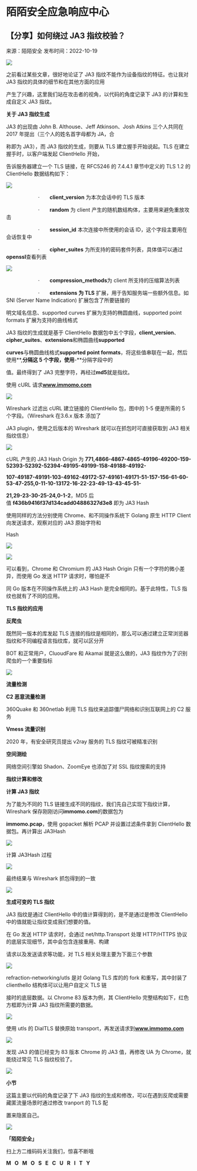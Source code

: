 # 陌陌安全应急响应中心
【分享】如何绕过 JA3 指纹校验？
------------------

来源：陌陌安全 发布时间：2022-10-19

![](https://security.immomo.com/api/file/common/get/gAAAAABjT6wqbYOWlm2DCP6BjBB4fW3Z9oVIDbeFTBED3luub1t6G023441F61veuTiCdTvloAOCGJuuU183vPRjwUx7Sty50YyJj3PKwayHHOwWMuWelDRMcoAJwLIpOYx7hexpYwRaRNFanLltWH0xTZz2S6BiwA==)

之前看过某些文章，很好地论证了 JA3 指纹不能作为设备指纹的特征。也让我对 JA3 指纹的具体的细节和在其他方面的应用

产生了兴趣，这里我们站在攻击者的视角，以代码的角度记录下 JA3 的计算和生成自定义 JA3 指纹。

**关于 JA3 指纹生成**

JA3 的出现由 John B. Althouse、Jeff Atkinson、Josh Atkins 三个人共同在 2017 年提出（三个人的姓名首字母都为 JA，合

称即为 JA3），而 JA3 指纹的生成，则要从 TLS 建立握手开始说起。TLS 在建立握手时，以客户端发起 ClientHello 开始，

告诉服务器建立一个 TLS 链接，在 RFC5246 的 7.4.4.1 章节中定义的 TLS 1.2 的 ClientHello 数据结构如下：

![](https://security.immomo.com/api/file/common/get/gAAAAABjT7F0edS9u-A0PJJjdCiGXRbcAxMWVe3P4YfrPV-xdlqtgYV17lO5MACiILWd-OUPICcKEf2m7YCuWvL9TeLALmBqKOjdb-WIGf4aXZYnYb-aWQa8lHxjE2zMWUn-WlqQeurds9J5XmlzhdF5CeJb6kL3Fw==)

                      ·       **client_version** 为本次会话中的 TLS 版本

                      ·       **random** 为 client 产生的随机数结构体，主要用来避免重放攻击

                      ·       **session_id** 本次连接中所使用的会话 ID，这个字段主要用在会话恢复中

                      ·       **cipher_suites** 为所支持的密码套件列表，具体值可以通过**openssl**查看列表

![](https://security.immomo.com/api/file/common/get/gAAAAABjT7GIduuqJPuwOrXge2LSkt3QwZk8kAQhGw2x5mHkEDL5pOArzD7qsBYquDybxDzq7oMFq1Sn5WJ_Vgbc43x7x7otOgh3bQ9OdFAnJoBPmDONqgdXqxHtqA9AtzMP0vu_xtEHFUTjJmiahKpLszw5RTZjMw==)

                      ·       **compression_methods**为 client 所支持的压缩算法列表

                      ·       **extensions 为 TLS** 扩展，用于告知服务端一些额外信息。如 SNI (Server Name Indication) 扩展包含了所要链接的

 明文域名信息、supported curves 扩展为支持的椭圆曲线，supported point formats 扩展为支持的曲线格式

JA3 指纹的生成就是基于 ClientHello 数据包中五个字段，**client_version**、**cipher_suites**、**extensions**和椭圆曲线**supported**

**curves**与椭圆曲线格式**supported point formats**，将这些值串联在一起，然后使用**,**分隔这 5 个字段，使用**-**分隔字段中的

值。最终得到了 JA3 完整字符，再经过**md5**就是指纹。

使用 cURL 请求**www.immomo.com**

![](https://security.immomo.com/api/file/common/get/gAAAAABjT7GXv2bxNw6K7ZZTj6z1xd0rzDGkxR1o-bqre4p0tj1nxKBG_UyViqKLenKF2nxzz99GwJ3LG4FW-6t3o_-cB7yc7CaHQBV4gZXVlNxMcwXD1JOk3UaDXGyAogYHzaKgRRokzUS_LXTxEnNmJ34YoDsYXg==)

Wireshark 过滤出 cURL 建立链接的 ClientHello 包，图中的 1-5 便是所需的 5 个字段。（Wireshark 在3.6.x 版本 添加了

JA3 plugin，使用之后版本的 Wireshark 就可以在抓包时可直接获取到 JA3 相关指纹信息）

![](https://security.immomo.com/api/file/common/get/gAAAAABjT6-K0nujNye3Cd-_dzh1q-eo973LUxz-luA_wEr_4uM0gjPtDzUHFVBd-ys09-t8TThNAYBTt7XAmcrT-QJFvtFk0s1yD5x6xWVuhffoFeKMKJe9jEsFU4UFKBWej2I2I9oSKGim3b-nSHXXpnBp8zLEwg==)

cURL 产生的 JA3 Hash Origin 为 **771,4866-4867-4865-49196-49200-159-52393-52392-52394-49195-49199-158-49188-49192-**

**107-49187-49191-103-49162-49172-57-49161-49171-51-157-156-61-60-53-47-255,0-11-10-13172-16-22-23-49-13-43-45-51-**

**21,29-23-30-25-24,0-1-2**，MD5 后值 **f436b9416f37d134cadd04886327d3e8** 即为 JA3 Hash

使用同样的方法分别使用 Chrome、和不同操作系统下 Golang 原生 HTTP Client 向发送请求，观察对应的 JA3 原始字符和

Hash

![](https://security.immomo.com/api/file/common/get/gAAAAABjT7Gqn3k4I3TlT1YGAyHIZ3Q-WG58mXT1ew7wpSJ27PZlGN8VuPx5KtRO43iRI7-Qt2zS1Ib-uD-Uj8yZGP_86iWBpBweI6JNICUFQXpbwVnDVomafGz39ufYWifCBh3Y8GaDKj9M9SHDHi9AK15UynkAMQ==)

![](https://security.immomo.com/api/file/common/get/gAAAAABjT6-xWzPmH0qyKgBwYQt94CnfM6v9VYEv6DByc93KiNBZzByKvImEM-7lfDuJbYEfMpjDVQ2-jko2KfnbFbhApvZvM2PGkjW3L3IknCsVsLdaZCFgCZl0M3v2ae8zXQEb3nuXIB3py8RPqB01FbZvJB70Eg==)

可以看到，Chrome 和 Chromium 的 JA3 Hash Origin 只有一个字符的微小差异，而使用 Go 发送 HTTP 请求时，哪怕是不

同 Go 版本在不同操作系统上的 JA3 Hash 是完全相同的。基于此特性，TLS 指纹也就有了不同的应用。

**TLS 指纹的应用**

**反爬虫**

既然同一版本的库发起 TLS 连接的指纹是相同的，那么可以通过建立正常浏览器指纹和不同编程语言指纹库，就可以区分开

BOT 和正常用户，CluoudFare 和 Akamai 就是这么做的，JA3 指纹作为了识别爬虫的一个重要指标

![](https://security.immomo.com/api/file/common/get/gAAAAABjT6_xjOlcDO3_O6bCxhllbZRzCYZwCMjdUVQfXW3qJdQTnkRu9so3INiTRyLSS6vpf9cvvpzDEhrFEpexPqaFMgj2bkm1-dib1cHZVXJCCHTM_FwZxvoSR4M-OxbicU8WiC47JdaE1pge5JbMxbpQ555ncQ==)

**流量检测**

**C2 恶意流量检测**

360Quake 和 360netlab 利用 TLS 指纹来追踪僵尸网络和识别互联网上的 C2 服务

**Vmess 流量识别**

2020 年，有安全研究员提出 v2ray 服务的 TLS 指纹可被精准识别

**空间测绘**

网络空间引擎如 Shadon、ZoomEye 也添加了对 SSL 指纹搜索的支持

**指纹计算和修改**

**计算 JA3 指纹**

为了能为不同的 TLS 链接生成不同的指纹，我们先自己实现下指纹计算，Wireshark 保存刚刚访问**immomo.com**的数据包为

**immomo.pcap**，使用 gopacket 解析 PCAP 并设置过滤条件拿到 ClientHello 数据包。再计算出 JA3Hash

**![](https://security.immomo.com/api/file/common/get/gAAAAABjT7BD06OyaLQam71NlCAaNqIWetabGMnojd2tAkCg22j11TNR-tMRrIoIOHQzLrq96Hazf8sW4N33UcpaLBNBCJ3IVu2if95_TqMxauYP52DRXuHp-Y0y7fRZg1TYxaSk98FyoO9STKnxd6Z4hHYVozBSjQ==)**

计算 JA3Hash 过程

![](https://security.immomo.com/api/file/common/get/gAAAAABjT7BTph3J2u0aHBpXM5xZI7Mp5zebqwcjMiw0eSxskAFbtCo6wSg-g6ns1kRhJ6jE8rrkIf4KVV0O7tTzs2zarVzTbYeVYFGF2rMUufQr1qgAnqAg149a1twrPEpO6Fxda25DraWenHML_R8v12uUE9POiQ==)

最终结果与 Wireshark 抓包得到的一致

**![](https://security.immomo.com/api/file/common/get/gAAAAABjT7Boy5-BSe4FJyjKNEwb00o5L2fTbEyTxfaHdiiJlLfDuuLGyCagL9OizMoYMxMsL8pblghJ3hVWUzqFA89Yq-XNJaZIFvJ8pBCmfgKP8AEgdKUY2Fu2Cw2nr-k2WzTAgeuDf8qtnITQ6dWNWOIXAkglOQ==)**

**生成可变的 TLS 指纹**

JA3 指纹是通过 ClientHello 中的值计算得到的，是不是通过是修改 ClientHello 中的值就能让指纹变成我们想要的值。

在 Go 发送 HTTP 请求时，会通过 net/http.Transport 处理 HTTP/HTTPS 协议的底层实现细节，其中会包含连接重用、构建

请求以及发送请求等功能，对 TLS 相关处理主要为下面三个参数

![](https://security.immomo.com/api/file/common/get/gAAAAABjT7HCJctd8DGZ5io-3ykw1pMzUwIso-Ekt1fVse2WtgaqV41D53y1uwYMn6RPTgbJcPdVdECVnh64NjgF1exys_FqVRC4ZG-eS-02ILycOheuK2hLhWwJfsHLrintp1Qasj5VrqJih6xCA8FthGb_hIGsjA==)

refraction-networking/utls 是对 Golang TLS 库的的 fork 和重写，其中封装了 clienthello 结构体可以让用户自定义 TLS 链

接时的底层数据。以 Chrome 83 版本为例，其 ClientHello 完整结构如下，红色方框即为计算 JA3 指纹所需要的数据。

![](https://security.immomo.com/api/file/common/get/gAAAAABjT7Cgvl7vKw3MbXw6fefbfcDH7GeVd0Vflvx2Ub5o97RlQY06TpaGsp5lmZPzWjz4gtjETWZ_yExGHUmxLNxJT6NE-lTprQuATTN9lQ4909sDQ9pJKUvA-bNHldP4enmuxuHx_Nvfyk7680mJD9vdPu3z9w==)

使用 utls 的 DialTLS 替换原始 transport，再发送请求到**www.immomo.com**

**![](https://security.immomo.com/api/file/common/get/gAAAAABjT7C5VJzLS3bpMv2uQ5PLWVQlcZ3ZhAEQTfQKN75-RxFqcB9fuSdtRnSPfGFoWDHt3AD0j-qfKS31GGrl5Gd9mSvE_6GOA8yV8Bcznm1lU4wIpycW8qESyMPkh6vhK635zwt5lHVErYGJyuf2QNIadeCgFg==)**

发现 JA3 的值已经变为 83 版本 Chrome 的 JA3 值，再修改 UA 为 Chrome，就能绕过常见 TLS 指纹校验了。

![](https://security.immomo.com/api/file/common/get/gAAAAABjT7DWlo54Jj2XBPgLOY7MU8pzJTcgpXYR1KdDb75spddY79YhRpRhWCVJ6cTslaOyMH6tW0tl0ET7iXTWzD0d_4BbEFtc2rC48wFZ78O-bE7Y6Wnc4IM7MIxZRJvsY11mknaV_F4qx0-M14omIItpdGlUEg==)

**小节**

这篇主要以代码的角度记录了下 JA3 指纹的生成和修改，可以在遇到反爬或需要藏匿流量场景时通过修改 tranport 的 TLS 配

置来隐匿自己。

![](https://momo-mmsrc.oss-cn-hangzhou.aliyuncs.com/img-8f6e118d-7e85-3470-85dc-1e863d1b8a33.jpeg)

**「陌陌安全」**

扫上方二维码码关注我们，惊喜不断哦

**M   O   M   O   S   E   C   U   R   I   T   Y**